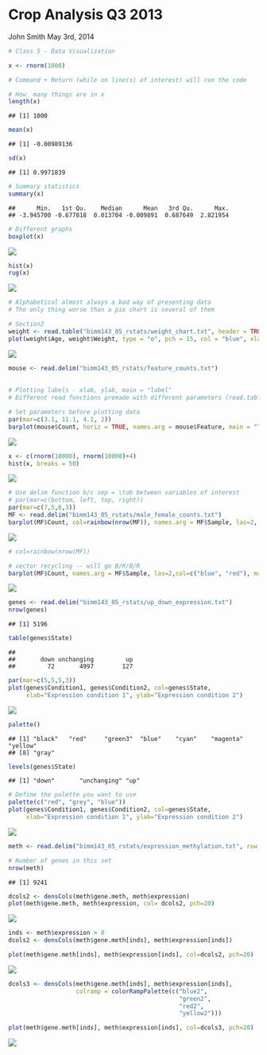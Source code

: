 Crop Analysis Q3 2013
================
John Smith
May 3rd, 2014

``` r
# Class 5 - Data Visualization

x <- rnorm(1000)

# Command + Return (while on line(s) of interest) will run the code 

# How  many things are in x
length(x)
```

    ## [1] 1000

``` r
mean(x)
```

    ## [1] -0.00989136

``` r
sd(x)
```

    ## [1] 0.9971839

``` r
# Summary statistics
summary(x)
```

    ##      Min.   1st Qu.    Median      Mean   3rd Qu.      Max. 
    ## -3.945700 -0.677818  0.013704 -0.009891  0.687649  2.821954

``` r
# Different graphs
boxplot(x)
```

![](class5-report_files/figure-gfm/unnamed-chunk-1-1.png)<!-- -->

``` r
hist(x)
rug(x)
```

![](class5-report_files/figure-gfm/unnamed-chunk-1-2.png)<!-- -->

``` r
# Alphabetical almost always a bad way of presenting data 
# The only thing worse than a pie chart is several of them

# Section2
weight <- read.table("bimm143_05_rstats/weight_chart.txt", header = TRUE)
plot(weight$Age, weight$Weight, type = "o", pch = 15, col = "blue", xlab = "Age (months)", ylab = "Weight (kg)", main = "Baby Weight With Age", ylim=c(2,10))
```

![](class5-report_files/figure-gfm/unnamed-chunk-1-3.png)<!-- -->

``` r
mouse <- read.delim("bimm143_05_rstats/feature_counts.txt")
                    
                    
# Plotting labels - xlab, ylab, main = "label"
# Different read functions premade with different parameters (read.table, read.delim etc)

# Set parameters before plotting data
par(mar=c(3.1, 11.1, 4.1, 2))
barplot(mouse$Count, horiz = TRUE, names.arg = mouse$Feature, main = "TITLE", las = 1, xlim=c(0,80000))
```

![](class5-report_files/figure-gfm/unnamed-chunk-1-4.png)<!-- -->

``` r
x <- c(rnorm(10000), rnorm(10000)+4)
hist(x, breaks = 50)
```

![](class5-report_files/figure-gfm/unnamed-chunk-1-5.png)<!-- -->

``` r
# Use delim function b/c sep = \tab between variables of interest
# par(mar=c(bottom, left, top, right))
par(mar=c(7,5,6,3))
MF <- read.delim("bimm143_05_rstats/male_female_counts.txt")
barplot(MF$Count, col=rainbow(nrow(MF)), names.arg = MF$Sample, las=2, ylab="Counts")
```

![](class5-report_files/figure-gfm/unnamed-chunk-1-6.png)<!-- -->

``` r
# col=rainbow(nrow(MF))

# vector recycling -- will go B/R/B/R
barplot(MF$Count, names.arg = MF$Sample, las=2,col=c("blue", "red"), main="Counts")
```

![](class5-report_files/figure-gfm/unnamed-chunk-1-7.png)<!-- -->

``` r
genes <- read.delim("bimm143_05_rstats/up_down_expression.txt")
nrow(genes)
```

    ## [1] 5196

``` r
table(genes$State)
```

    ## 
    ##       down unchanging         up 
    ##         72       4997        127

``` r
par(mar=c(5,5,5,3))
plot(genes$Condition1, genes$Condition2, col=genes$State, 
     xlab="Expression condition 1", ylab="Expression condition 2") 
```

![](class5-report_files/figure-gfm/unnamed-chunk-1-8.png)<!-- -->

``` r
palette()
```

    ## [1] "black"   "red"     "green3"  "blue"    "cyan"    "magenta" "yellow" 
    ## [8] "gray"

``` r
levels(genes$State)
```

    ## [1] "down"       "unchanging" "up"

``` r
# Define the palette you want to use
palette(c("red", "grey", "blue"))
plot(genes$Condition1, genes$Condition2, col=genes$State, 
     xlab="Expression condition 1", ylab="Expression condition 2")
```

![](class5-report_files/figure-gfm/unnamed-chunk-1-9.png)<!-- -->

``` r
meth <- read.delim("bimm143_05_rstats/expression_methylation.txt", row.names = 1)

# Number of genes in this set
nrow(meth)
```

    ## [1] 9241

``` r
dcols2 <- densCols(meth$gene.meth, meth$expression)
plot(meth$gene.meth, meth$expression, col= dcols2, pch=20)
```

![](class5-report_files/figure-gfm/unnamed-chunk-1-10.png)<!-- -->

``` r
inds <- meth$expression > 0
dcols2 <- densCols(meth$gene.meth[inds], meth$expression[inds])

plot(meth$gene.meth[inds], meth$expression[inds], col=dcols2, pch=20)
```

![](class5-report_files/figure-gfm/unnamed-chunk-1-11.png)<!-- -->

``` r
dcols3 <- densCols(meth$gene.meth[inds], meth$expression[inds],
                   colramp = colorRampPalette(c("blue2",
                                                "green2",
                                                "red2",
                                                "yellow2")))

plot(meth$gene.meth[inds], meth$expression[inds], col=dcols3, pch=20)
```

![](class5-report_files/figure-gfm/unnamed-chunk-1-12.png)<!-- -->
